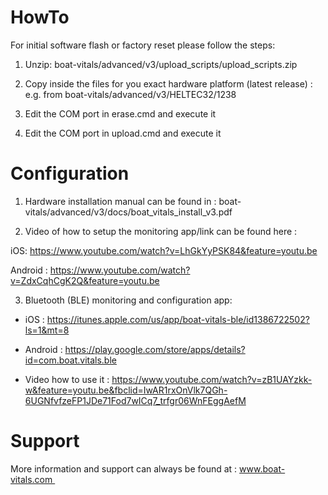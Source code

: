# HowTo

For initial software flash or factory reset please follow the steps:

1. Unzip: boat-vitals/advanced/v3/upload_scripts/upload_scripts.zip

2. Copy inside the files for you exact hardware platform (latest release) : e.g. from boat-vitals/advanced/v3/HELTEC32/1238

3. Edit the COM port in erase.cmd and execute it

4. Edit the COM port in upload.cmd and execute it

# Configuration

1. Hardware installation manual can be found in : boat-vitals/advanced/v3/docs/boat_vitals_install_v3.pdf

2. Video of how to setup the monitoring app/link can be found here : 

iOS: https://www.youtube.com/watch?v=LhGkYyPSK84&feature=youtu.be

Android : https://www.youtube.com/watch?v=ZdxCqhCgK2Q&feature=youtu.be

3. Bluetooth (BLE) monitoring and configuration app:

- iOS : https://itunes.apple.com/us/app/boat-vitals-ble/id1386722502?ls=1&mt=8
- Android : https://play.google.com/store/apps/details?id=com.boat.vitals.ble

- Video how to use it : https://www.youtube.com/watch?v=zB1UAYzkk-w&feature=youtu.be&fbclid=IwAR1rxOnVlk7QGh-6UGNfvfzeFP1JDe71Fod7wICq7_trfgr06WnFEggAefM


# Support

More information and support can always be found at : www.boat-vitals.com 
